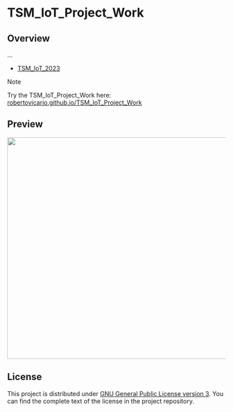 # TSM_IoT_Project_Work

## Overview

...

- [TSM_IoT_2023](https://moodle.msengineering.ch/report/dbextend/?key=TSM_IoT&edition=2023)

> [!NOTE]
> 
> Try the TSM_IoT_Project_Work here: [robertovicario.github.io/TSM_IoT_Project_Work](https://robertovicario.github.io/TSM_IoT_Project_Work)

## Preview

<img src="https://github.com/robertovicario/2UML/assets/119845903/dac148e4-8e1a-4bd5-ac49-cf31427af7ac" width=512>

## License

This project is distributed under [GNU General Public License version 3](https://opensource.org/license/gpl-3-0). You can find the complete text of the license in the project repository.
